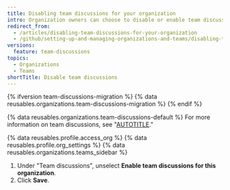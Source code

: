 ```yaml
---
title: Disabling team discussions for your organization
intro: Organization owners can choose to disable or enable team discussions across the organization.
redirect_from:
  - /articles/disabling-team-discussions-for-your-organization
  - /github/setting-up-and-managing-organizations-and-teams/disabling-team-discussions-for-your-organization
versions:
  feature: team-discussions
topics:
  - Organizations
  - Teams
shortTitle: Disable team discussions
---
```


{% ifversion team-discussions-migration %}
{% data reusables.organizations.team-discussions-migration %}
{% endif %}

{% data reusables.organizations.team-discussions-default %} For more information on team discussions, see "[AUTOTITLE](/organizations/collaborating-with-your-team/about-team-discussions)."

{% data reusables.profile.access_org %}
{% data reusables.profile.org_settings %}
{% data reusables.organizations.teams_sidebar %}
1. Under "Team discussions", unselect **Enable team discussions for this organization**.
1. Click **Save**.
